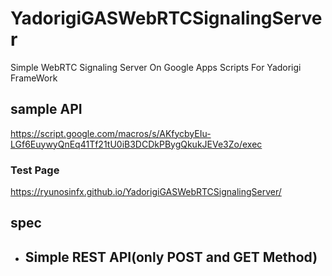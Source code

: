 # YadorigiGASWebRTCSignalingServer

Simple WebRTC Signaling Server On Google Apps Scripts For Yadorigi FrameWork

## sample API

https://script.google.com/macros/s/AKfycbyEIu-LGf6EuywyQnEq41Tf21tU0iB3DCDkPBygQkukJEVe3Zo/exec

### Test Page

https://ryunosinfx.github.io/YadorigiGASWebRTCSignalingServer/

## spec

- ## Simple REST API(only POST and GET Method)
